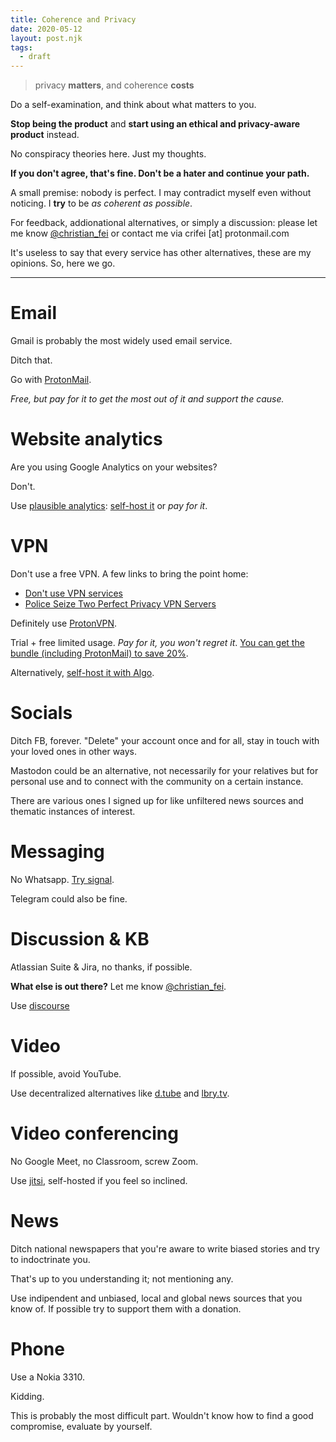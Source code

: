 ```yaml
---
title: Coherence and Privacy
date: 2020-05-12
layout: post.njk
tags:
  - draft
---
```


> privacy **matters**, and coherence **costs**

Do a self-examination, and think about what matters to you.

**Stop being the product** and **start using an ethical and privacy-aware product** instead.

No conspiracy theories here. Just my thoughts.

**If you don't agree, that's fine. Don't be a hater and continue your path.**

A small premise: nobody is perfect. I may contradict myself even without noticing. I **try** to be *as coherent as possible*.

For feedback, addionational alternatives, or simply a discussion: please let me know [@christian_fei](https://twitter.com/christian_fei) or contact me via crifei [at] protonmail.com

It's useless to say that every service has other alternatives, these are my opinions. So, here we go.

---

# Email

Gmail is probably the most widely used email service.

Ditch that.

Go with [ProtonMail](https://proton.go2cloud.org/aff_c?offer_id=15&aff_id=1721&source=blog).

*Free, but pay for it to get the most out of it and support the cause.*

# Website analytics

Are you using Google Analytics on your websites?

Don't.

Use [plausible analytics](https://plausible.io/): [self-host it](/posts/2020-04-24-Resuming-Elixir-by-self-hosting-plausible-analytics/) or *pay for it*.

# VPN

Don't use a free VPN. A few links to bring the point home:

- [Don't use VPN services](https://gist.github.com/joepie91/5a9909939e6ce7d09e29)
- [Police Seize Two Perfect Privacy VPN Servers](https://torrentfreak.com/police-seize-two-perfect-privacy-vpn-servers-160902/)

Definitely use [ProtonVPN](https://proton.go2cloud.org/aff_c?offer_id=10&aff_id=1721&source=blog).

Trial + free limited usage. *Pay for it, you won't regret it*. [You can get the bundle (including ProtonMail) to save 20%](https://proton.go2cloud.org/aff_c?offer_id=15&aff_id=1721).

Alternatively, [self-host it with Algo](https://github.com/trailofbits/algo).

# Socials

Ditch FB, forever. "Delete" your account once and for all, stay in touch with your loved ones in other ways.

Mastodon could be an alternative, not necessarily for your relatives but for personal use and to connect with the community on a certain instance.

There are various ones I signed up for like unfiltered news sources and thematic instances of interest.

# Messaging

No Whatsapp. [Try signal](https://www.signal.org/).

Telegram could also be fine.

# Discussion & KB

Atlassian Suite & Jira, no thanks, if possible.

**What else is out there?** Let me know [@christian_fei](https://twitter.com/christian_fei).

Use [discourse](https://www.discourse.org/)

# Video

If possible, avoid YouTube.

Use decentralized alternatives like [d.tube](https://d.tube/) and [lbry.tv](https://lbry.tv/).

# Video conferencing

No Google Meet, no Classroom, screw Zoom.

Use [jitsi](https://jitsi.org/), self-hosted if you feel so inclined.

# News

Ditch national newspapers that you're aware to write biased stories and try to indoctrinate you.

That's up to you understanding it; not mentioning any.

Use indipendent and unbiased, local and global news sources that you know of. If possible try to support them with a donation.

# Phone

Use a Nokia 3310.

Kidding.

This is probably the most difficult part. Wouldn't know how to find a good compromise, evaluate by yourself.
